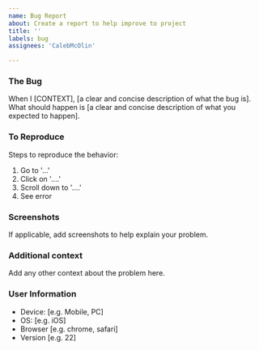 ```yaml
---
name: Bug Report
about: Create a report to help improve to project
title: ''
labels: bug
assignees: 'CalebMcOlin'

---
```


### The Bug
When I [CONTEXT], [a clear and concise description of what the bug is].
What should happen is [a clear and concise description of what you expected to happen].

### To Reproduce
Steps to reproduce the behavior:
1. Go to '...'
2. Click on '....'
3. Scroll down to '....'
4. See error

### Screenshots
If applicable, add screenshots to help explain your problem.

### Additional context
Add any other context about the problem here.

### User Information
 - Device: [e.g. Mobile, PC]
 - OS: [e.g. iOS]
 - Browser [e.g. chrome, safari]
 - Version [e.g. 22]